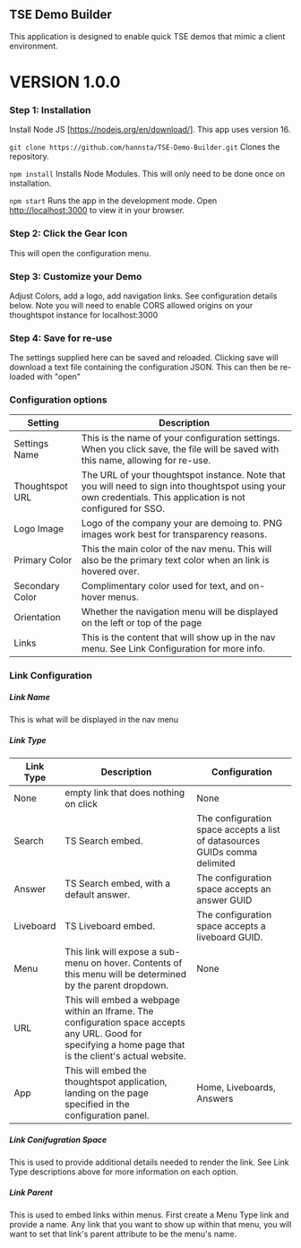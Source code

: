 

## TSE Demo Builder

This application is designed to enable quick TSE demos that mimic a client environment. 


# VERSION 1.0.0

### Step 1: Installation

Install Node JS [https://nodejs.org/en/download/]. This app uses version 16.

`git clone https://github.com/hannsta/TSE-Demo-Builder.git` 
Clones the repository. 

`npm install`
Installs Node Modules. This will only need to be done once on installation. 

`npm start` 
Runs the app in the development mode.
Open [http://localhost:3000](http://localhost:3000) to view it in your browser.

### Step 2: Click the Gear Icon

This will open the configuration menu. 

### Step 3: Customize your Demo

Adjust Colors, add a logo, add navigation links. See configuration details below. Note you will need to enable CORS allowed origins on your thoughtspot instance for localhost:3000

### Step 4: Save for re-use

The settings supplied here can be saved and reloaded. Clicking save will download a text file containing the configuration JSON. This can then be re-loaded with "open"


### Configuration options

| Setting | Description |
| ------------- | ------------- |
| Settings Name | This is the name of your configuration settings. When you click save, the file will be saved with this name, allowing for re-use. |
| Thoughtspot URL | The URL of your thoughtspot instance. Note that you will need to sign into thoughtspot using your own credentials. This application is not configured for SSO. |
| Logo Image | Logo of the company your are demoing to. PNG images work best for transparency reasons.
| Primary Color | This the main color of the nav menu. This will also be the primary text color when an link is hovered over. |
| Secondary Color | Complimentary color used for text, and on-hover menus. |
| Orientation | Whether the navigation menu will be displayed on the left or top of the page |
| Links | This is the content that will show up in the nav menu. See Link Configuration for more info. |

### Link Configuration
##### Link Name
This is what will be displayed in the nav menu
##### Link Type
| Link Type | Description | Configuration |
| ------------- | ------------- | ------------- |
| None | empty link that does nothing on click | None |
| Search | TS Search embed. | The configuration space accepts a list of datasources GUIDs comma delimited |
| Answer | TS Search embed, with a default answer. | The configuration space accepts an answer GUID |
| Liveboard | TS Liveboard embed. | The configuration space accepts a liveboard GUID. |
| Menu | This link will expose a sub-menu on hover. Contents of this menu will be determined by the parent dropdown. | None |
| URL | This will embed a webpage within an Iframe. The configuration space accepts any URL. Good for specifying a home page that is the client's actual website. |
| App | This will embed the thoughtspot application, landing on the page specified in the configuration panel. | Home, Liveboards, Answers |

##### Link Conifugration Space 
This is used to provide additional details needed to render the link. See Link Type descriptions above for more information on each option.
##### Link Parent
This is used to embed links within menus. First create a Menu Type link and provide a name. Any link that you want to show up within that menu, you will want to set that link's parent attribute to be the menu's name.


